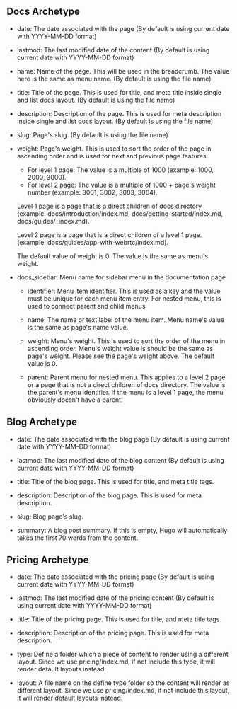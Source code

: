 ## Docs Archetype

- date: The date associated with the page (By default is using current date with YYYY-MM-DD format)

- lastmod: The last modified date of the content (By default is using current date with YYYY-MM-DD format)

- name: Name of the page. This will be used in the breadcrumb. The value here is the same as menu name. (By default is using the file name)

- title: Title of the page. This is used for title, and meta title inside single and list docs layout. (By default is using the file name)

- description: Description of the page. This is used for meta description inside single and list docs layout. (By default is using the file name)

- slug: Page's slug. (By default is using the file name)

- weight: Page's weight. This is used to sort the order of the page in ascending order and is used for next and previous page features.
  - For level 1 page: The value is a multiple of 1000 (example: 1000, 2000, 3000).
  - For level 2 page: The value is a multiple of 1000 + page's weight number (example: 3001, 3002, 3003, 3004).

  Level 1 page is a page that is a direct children of docs directory (example: docs/introduction/index.md, docs/getting-started/index.md, docs/guides/_index.md).

  Level 2 page is a page that is a direct children of a level 1 page. (example: docs/guides/app-with-webrtc/index.md).

  The default value of weight is 0. The value is the same as menu's weight.

- docs_sidebar: Menu name for sidebar menu in the documentation page
    - identifier: Menu item identifier. This is used as a key and the value must be unique for each menu item entry. For nested menu, this is used to connect parent and child menus

    - name: The name or text label of the menu item. Menu name's value is the same as page's name value.

    - weight: Menu's weight. This is used to sort the order of the menu in ascending order. Menu's weight value is should be the same as page's weight. Please see the page's weight above. The default value is 0.

    - parent: Parent menu for nested menu. This applies to a level 2 page or a page that is not a direct children of docs directory. The value is the parent's menu identifier. If the menu is a level 1 page, the menu obviously doesn't have a parent.


## Blog Archetype
- date: The date associated with the blog page (By default is using current date with YYYY-MM-DD format)

- lastmod: The last modified date of the blog content (By default is using current date with YYYY-MM-DD format)

- title: Title of the blog page. This is used for title, and meta title tags.

- description: Description of the blog page. This is used for meta description.

- slug: Blog page's slug.

- summary: A blog post summary. If this is empty, Hugo will automatically takes the first 70 words from the content.

## Pricing Archetype
- date: The date associated with the pricing page (By default is using current date with YYYY-MM-DD format)
  
- lastmod: The last modified date of the pricing content (By default is using current date with YYYY-MM-DD format)

- title: Title of the pricing page. This is used for title, and meta title tags.

- description: Description of the pricing page. This is used for meta description.

- type: Define a folder which a piece of content to render using a different layout. Since we use pricing/index.md, if not include this type, it will render default layouts instead.
  
- layout: A file name on the define type folder so the content will render as different layout. Since we use pricing/index.md, if not include this layout, it will render default layouts instead.